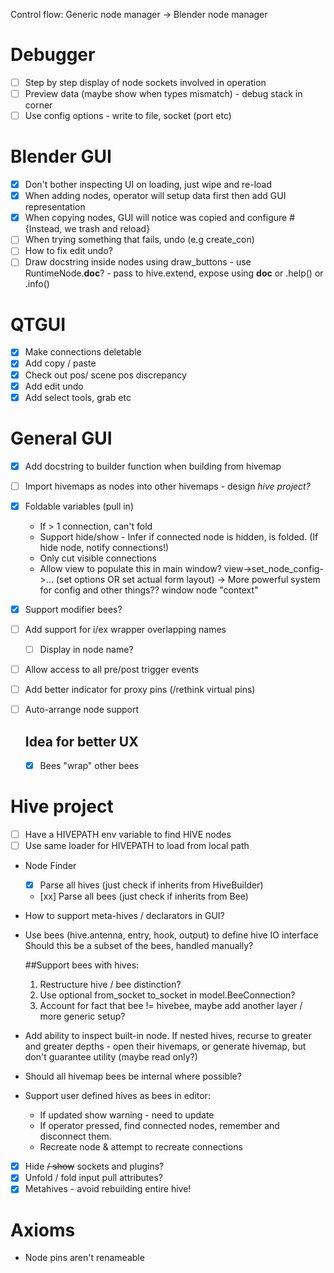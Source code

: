 Control flow: Generic node manager -> Blender node manager

# Debugger
- [ ] Step by step display of node sockets involved in operation
- [ ] Preview data (maybe show when types mismatch) - debug stack in corner
- [ ] Use config options - write to file, socket (port etc)

# Blender GUI
- [x] Don't bother inspecting UI on loading, just wipe and re-load
- [x] When adding nodes, operator will setup data first then add GUI representation
- [x] When copying nodes, GUI will notice was copied and configure #{Instead, we trash and reload}
- [ ] When trying something that fails, undo (e.g create_con)
- [ ] How to fix edit undo?
- [ ] Draw docstring inside nodes using draw_buttons - use RuntimeNode.__doc__? - pass to hive.extend, expose using __doc__ or .help() or .info()

# QTGUI
- [x] Make connections deletable
- [x] Add copy / paste
- [x] Check out pos/ scene pos discrepancy
- [x] Add edit undo
- [x] Add select tools, grab etc

# General GUI
- [x] Add docstring to builder function when building from hivemap
- [ ] Import hivemaps as nodes into other hivemaps - design _hive project?_
- [x] Foldable variables (pull in)
    * If > 1 connection, can't fold
    * Support hide/show - Infer if connected node is hidden, is folded. (If hide node, notify connections!)
    * Only cut visible connections
    * Allow view to populate this in main window? view->set_node_config->... (set options OR set actual form layout) -> More powerful system for config and other things?? window node "context"
- [x] Support modifier bees?
- [ ] Add support for i/ex wrapper overlapping names 
    - [ ] Display in node name?
- [ ] Allow access to all pre/post trigger events
- [ ] Add better indicator for proxy pins (/rethink virtual pins)
- [ ] Auto-arrange node support
    
    ## Idea for better UX
    - [x] Bees "wrap" other bees

# Hive project
- [ ] Have a HIVEPATH env variable to find HIVE nodes
- [ ] Use same loader for HIVEPATH to load from local path

* Node Finder
    - [x] Parse all hives (just check if inherits from HiveBuilder)
    - [xx] Parse all bees (just check if inherits from Bee)

* How to support meta-hives / declarators in GUI?
* Use bees (hive.antenna, entry, hook, output) to define hive IO interface
    Should this be a subset of the bees, handled manually?

    ##Support bees with hives:
    1. Restructure hive / bee distinction?
    2. Use optional from_socket to_socket in model.BeeConnection?
    3. Account for fact that bee != hivebee, maybe add another layer / more generic setup?

* Add ability to inspect built-in node. If nested hives, recurse to greater and greater depths - open their hivemaps,
                                or generate hivemap, but don't guarantee utility (maybe read only?)

* Should all hivemap bees be internal where possible?

* Support user defined hives as bees in editor:
  * If updated show warning - need to update
  * If operator pressed, find connected nodes, remember and disconnect them.
  * Recreate node & attempt to recreate connections

- [x] Hide ~~/ show~~ sockets and plugins?
- [x] Unfold / fold input pull attributes?
- [x] Metahives - avoid rebuilding entire hive!

# Axioms
  * Node pins aren't renameable